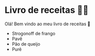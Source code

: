 # Livro de receitas :man_cook:

Olá! Bem vindo ao meu livro de receitas :wave:

 - Strogonoff de frango
 - Pavê
 - Pão de queijo
 - Purê

